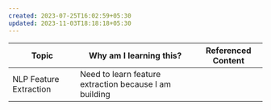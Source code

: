```yaml
---
created: 2023-07-25T16:02:59+05:30
updated: 2023-11-03T18:18:18+05:30
---
```

| Topic                  | Why am I learning this? | Referenced Content |
| ---------------------- | ----------------------- | ------------------ |
| NLP Feature Extraction | Need to learn feature extraction because I am building                        |                    |